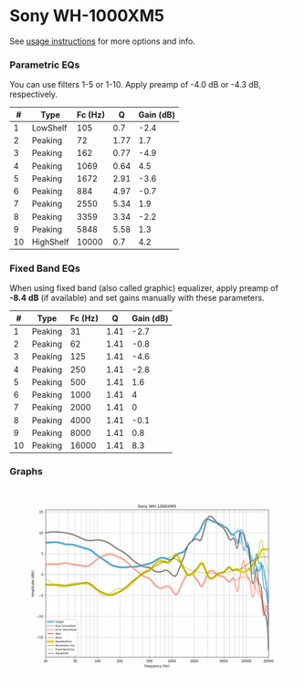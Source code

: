 # Sony WH-1000XM5
See [usage instructions](https://github.com/jaakkopasanen/AutoEq#usage) for more options and info.

### Parametric EQs
You can use filters 1-5 or 1-10. Apply preamp of -4.0 dB or -4.3 dB, respectively.

|   # | Type      |   Fc (Hz) |    Q |   Gain (dB) |
|-----|-----------|-----------|------|-------------|
|   1 | LowShelf  |       105 | 0.7  |        -2.4 |
|   2 | Peaking   |        72 | 1.77 |         1.7 |
|   3 | Peaking   |       162 | 0.77 |        -4.9 |
|   4 | Peaking   |      1069 | 0.64 |         4.5 |
|   5 | Peaking   |      1672 | 2.91 |        -3.6 |
|   6 | Peaking   |       884 | 4.97 |        -0.7 |
|   7 | Peaking   |      2550 | 5.34 |         1.9 |
|   8 | Peaking   |      3359 | 3.34 |        -2.2 |
|   9 | Peaking   |      5848 | 5.58 |         1.3 |
|  10 | HighShelf |     10000 | 0.7  |         4.2 |

### Fixed Band EQs
When using fixed band (also called graphic) equalizer, apply preamp of **-8.4 dB** (if available) and set gains manually with these parameters.

|   # | Type    |   Fc (Hz) |    Q |   Gain (dB) |
|-----|---------|-----------|------|-------------|
|   1 | Peaking |        31 | 1.41 |        -2.7 |
|   2 | Peaking |        62 | 1.41 |        -0.8 |
|   3 | Peaking |       125 | 1.41 |        -4.6 |
|   4 | Peaking |       250 | 1.41 |        -2.8 |
|   5 | Peaking |       500 | 1.41 |         1.6 |
|   6 | Peaking |      1000 | 1.41 |         4   |
|   7 | Peaking |      2000 | 1.41 |         0   |
|   8 | Peaking |      4000 | 1.41 |        -0.1 |
|   9 | Peaking |      8000 | 1.41 |         0.8 |
|  10 | Peaking |     16000 | 1.41 |         8.3 |

### Graphs
![](./Sony%20WH-1000XM5.png)
